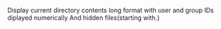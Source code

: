 Display current directory contents long format with user and group IDs diplayed numerically And hidden files(starting with.)
